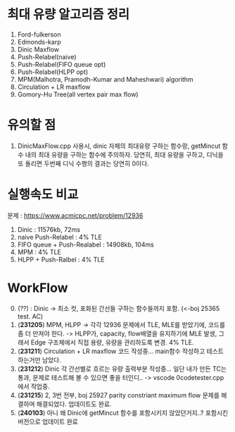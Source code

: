 # 최대 유량 알고리즘 정리
1. Ford-fulkerson
2. Edmonds-karp
3. Dinic Maxflow
4. Push-Relabel(naive)
5. Push-Relabel(FIFO queue opt)
6. Push-Relabel(HLPP opt)
7. MPM(Malhotra, Pramodh-Kumar and Maheshwari) algorithm
8. Circulation + LR maxflow
9. Gomory-Hu Tree(all vertex pair max flow)

# 유의할 점 #
1. DinicMaxFlow.cpp 사용시, dinic 자체의 최대유량 구하는 함수랑, getMincut 함수 내의 최대 유량을 구하는 함수에 주의하자. 당연히, 최대 유량을 구하고, 디닉을 또 돌리면 두번째 디닉 수행의 결과는 당연히 0이다. 


# 실행속도 비교
문제 : https://www.acmicpc.net/problem/12936
1. Dinic : 11576kb, 72ms
2. naive Push-Relabel : 4% TLE
3. FIFO queue + Push-Realabel : 14908kb, 104ms
4. MPM : 4% TLE
5. HLPP + Push-Ralbel : 4% TLE

# WorkFlow #
0. (??) : Dinic -> 최소 컷, 포화된 간선들 구하는 함수들까지 포함. (<-boj 25365 test. AC)
1. (**231205**) MPM, HLPP -> 각각 12936 문제에서 TLE, MLE를 받았기에, 코드를 좀 더 만져야 한다. -> HLPP가, capacity, flow배열을 유지하기에 MLE 발생, 그래서 Edge 구조체에서 직접 용량, 유량을 관리하도록 변경. 4% TLE.
2. (**231211**) Circulation + LR maxflow 코드 작성중... main함수 작성하고 테스트하는거만 남았다.
3. (**231212**) Dinic 각 간선별로 흐르는 유량 출력부분 작성중... 일단 내가 만든 TC는 통과, 문제로 테스트해 볼 수 있으면 좋을 터인디.. -> vscode 0codetester.cpp 에서 작업중.
4. (**231215**) 2, 3번 전부, boj 25927 parity constriant maximum flow 문제를 해결하며 해결되었다. 업데이트도 완료.
5. (**240103**) 아니 왜 Dinic에 getMincut 함수를 포함시키지 않았던거지..? 포함시킨 버전으로 업데이트 완료
